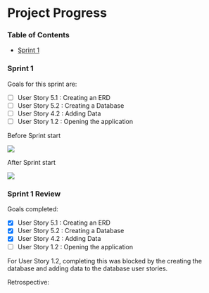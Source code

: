 # Project Progress

### Table of Contents

- [Sprint 1](#sprint-1)

### Sprint 1

Goals for this sprint are:

- [ ] User Story 5.1 : Creating an ERD
- [ ] User Story 5.2 : Creating a Database
- [ ] User Story 4.2 : Adding Data
- [ ] User Story 1.2 : Opening the application

Before Sprint start

![](../Images/Sprint1Goals.jpg)

After Sprint start

![](../Images/Sprint1GoalsAfter.jpg)

### Sprint 1 Review

Goals completed:

- [x] User Story 5.1 : Creating an ERD
- [x] User Story 5.2 : Creating a Database
- [x] User Story 4.2 : Adding Data
- [ ] User Story 1.2 : Opening the application

For User Story 1.2, completing this was blocked by the creating the database and adding data to the database user stories.

Retrospective:



